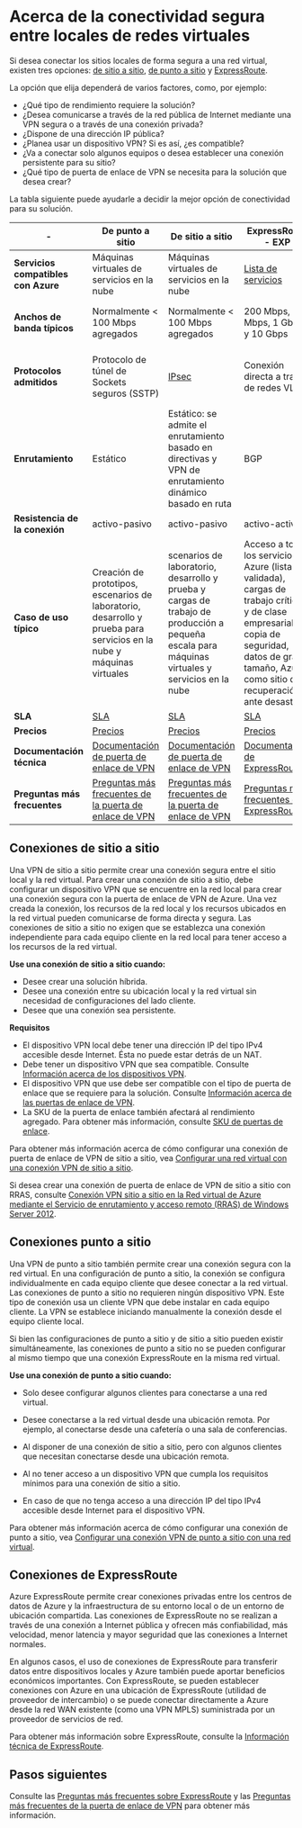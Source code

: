 <properties 
   pageTitle="Acerca de la conectividad segura entre locales de redes virtuales | Microsoft Azure"
   description="Obtenga más información acerca de los tipos de conexiones seguras entre locales de redes virtuales, como las conexiones de punto a sitio, de sitio a sitio y de ExpressRoute."
   services="vpn-gateway"
   documentationCenter="na"
   authors="cherylmc"
   manager="carolz"
   editor="" />
<tags 
   ms.service="vpn-gateway"
   ms.devlang="na"
   ms.topic="article"
   ms.tgt_pltfrm="na"
   ms.workload="infrastructure-services"
   ms.date="10/05/2015"
   ms.author="cherylmc" />

# Acerca de la conectividad segura entre locales de redes virtuales

Si desea conectar los sitios locales de forma segura a una red virtual, existen tres opciones: [de sitio a sitio](#site-to-site-connections), [de punto a sitio](#point-to-site-connections) y [ExpressRoute](#expressroute-connections).

La opción que elija dependerá de varios factores, como, por ejemplo:


- ¿Qué tipo de rendimiento requiere la solución?
- ¿Desea comunicarse a través de la red pública de Internet mediante una VPN segura o a través de una conexión privada?
- ¿Dispone de una dirección IP pública?
- ¿Planea usar un dispositivo VPN? Si es así, ¿es compatible?
- ¿Va a conectar solo algunos equipos o desea establecer una conexión persistente para su sitio?
- ¿Qué tipo de puerta de enlace de VPN se necesita para la solución que desea crear?

La tabla siguiente puede ayudarle a decidir la mejor opción de conectividad para su solución.

| -                            | **De punto a sitio**                                                                   | **De sitio a sitio**                                                                                              | **ExpressRoute - EXP**                                                                                                                      | **ExpressRoute - NSP**                                                                                                                      |
|------------------------------|---------------------------------------------------------------------------------|-----------------------------------------------------------------------------------------------------------|-----------------------------------------------------------------------------------------------------------------------------------------|-----------------------------------------------------------------------------------------------------------------------------------------|
| **Servicios compatibles con Azure** | Máquinas virtuales de servicios en la nube                                                  | Máquinas virtuales de servicios en la nube                                                                           | [Lista de servicios](../expressroute/expressroute-faqs.md#supported-azure-services)                                                                                                                | [Lista de servicios](../expressroute/expressroute-faqs.md#supported-azure-services)                                                                                                                |
| **Anchos de banda típicos**       | Normalmente < 100 Mbps agregados                                                  | Normalmente < 100 Mbps agregados                                                                            | 200 Mbps, 500 Mbps, 1 Gbps y 10 Gbps                                                                                                  | 110 Mbps, 50 Mbps, 100 Mbps, 500 Mbps, 1 Gbps                                                                                            |
| **Protocolos admitidos**      | Protocolo de túnel de Sockets seguros (SSTP)                                        | [IPsec](http://go.microsoft.com/fwlink/p/?LinkId=618592)                                                                       | Conexión directa a través de redes VLAN                                                                                                            | Tecnologías de proveedores de servicios de red VPN (MPLS, VPLS...)                                                                                                  |
| **Enrutamiento**                  | Estático                                                                          | Estático: se admite el enrutamiento basado en directivas y VPN de enrutamiento dinámico basado en ruta                    | BGP                                                                                                                                     | BGP                                                                                                                                     |
| **Resistencia de la conexión**    | activo-pasivo                                                                  | activo-pasivo                                                                                            | activo-activo                                                                                                                           | activo-activo                                                                                                                           |
| **Caso de uso típico**         | Creación de prototipos, escenarios de laboratorio, desarrollo y prueba para servicios en la nube y máquinas virtuales  | scenarios de laboratorio, desarrollo y prueba y cargas de trabajo de producción a pequeña escala para máquinas virtuales y servicios en la nube | Acceso a todos los servicios de Azure (lista validada), cargas de trabajo críticas y de clase empresarial, copia de seguridad, datos de gran tamaño, Azure como sitio de recuperación ante desastres | Acceso a todos los servicios de Azure (lista validada), cargas de trabajo críticas y de clase empresarial, copia de seguridad, datos de gran tamaño, Azure como sitio de recuperación ante desastres |
| **SLA**                      | [SLA](https://azure.microsoft.com/support/legal/sla/)                           | [SLA](https://azure.microsoft.com/support/legal/sla/)                                                     | [SLA](https://azure.microsoft.com/support/legal/sla/)                                                                                   | [SLA](https://azure.Microsoft.com/support/legal/sla/)                                                                                   |
| **Precios**                  | [Precios](http://azure.microsoft.com/pricing/details/vpn-gateway/)              | [Precios](http://azure.microsoft.com/pricing/details/vpn-gateway/)                                             | [Precios](http://azure.microsoft.com/pricing/details/expressroute/)                                                                           | [Precios](http://azure.microsoft.com/pricing/details/expressroute/)                                                                           |
| **Documentación técnica**  | [Documentación de puerta de enlace de VPN](https://azure.microsoft.com/documentation/services/vpn-gateway/)                                               | [Documentación de puerta de enlace de VPN](https://azure.microsoft.com/documentation/services/vpn-gateway/)                                                                         | [Documentación de ExpressRoute](https://azure.microsoft.com/documentation/services/expressroute/)                                                                                                      | [Documentación de ExpressRoute](https://azure.microsoft.com/documentation/services/expressroute/)                                                                                                      |
| **Preguntas más frecuentes**                      | [Preguntas más frecuentes de la puerta de enlace de VPN](vpn-gateway-vpn-faq.md)                                                         | [Preguntas más frecuentes de la puerta de enlace de VPN](vpn-gateway-vpn-faq.md)                                                                                   | [Preguntas más frecuentes de ExpressRoute](../expressroute/expressroute-faqs.md)                                                                                                                | [Preguntas más frecuentes de ExpressRoute](../expressroute/expressroute-faqs.md)                                                                                                                |
                                                                                 



## Conexiones de sitio a sitio

Una VPN de sitio a sitio permite crear una conexión segura entre el sitio local y la red virtual. Para crear una conexión de sitio a sitio, debe configurar un dispositivo VPN que se encuentre en la red local para crear una conexión segura con la puerta de enlace de VPN de Azure. Una vez creada la conexión, los recursos de la red local y los recursos ubicados en la red virtual pueden comunicarse de forma directa y segura. Las conexiones de sitio a sitio no exigen que se establezca una conexión independiente para cada equipo cliente en la red local para tener acceso a los recursos de la red virtual.

**Use una conexión de sitio a sitio cuando:**

- Desee crear una solución híbrida.
- Desee una conexión entre su ubicación local y la red virtual sin necesidad de configuraciones del lado cliente.
- Desee que una conexión sea persistente. 

**Requisitos**

- El dispositivo VPN local debe tener una dirección IP del tipo IPv4 accesible desde Internet. Ésta no puede estar detrás de un NAT.
- Debe tener un dispositivo VPN que sea compatible. Consulte [Información acerca de los dispositivos VPN](http://go.microsoft.com/fwlink/p/?LinkID=615099). 
- El dispositivo VPN que use debe ser compatible con el tipo de puerta de enlace que se requiere para la solución. Consulte [Información acerca de las puertas de enlace de VPN](vpn-gateway-about-vpngateways.md).
- La SKU de la puerta de enlace también afectará al rendimiento agregado. Para obtener más información, consulte [SKU de puertas de enlace](vpn-gateway-about-vpngateways.md#gateway-skus). 

Para obtener más información acerca de cómo configurar una conexión de puerta de enlace de VPN de sitio a sitio, vea [Configurar una red virtual con una conexión VPN de sitio a sitio](vpn-gateway-site-to-site-create.md).

Si desea crear una conexión de puerta de enlace de VPN de sitio a sitio con RRAS, consulte [Conexión VPN sitio a sitio en la Red virtual de Azure mediante el Servicio de enrutamiento y acceso remoto (RRAS) de Windows Server 2012](https://msdn.microsoft.com/library/dn636917.aspx).


## Conexiones punto a sitio

Una VPN de punto a sitio también permite crear una conexión segura con la red virtual. En una configuración de punto a sitio, la conexión se configura individualmente en cada equipo cliente que desee conectar a la red virtual. Las conexiones de punto a sitio no requieren ningún dispositivo VPN. Este tipo de conexión usa un cliente VPN que debe instalar en cada equipo cliente. La VPN se establece iniciando manualmente la conexión desde el equipo cliente local.

Si bien las configuraciones de punto a sitio y de sitio a sitio pueden existir simultáneamente, las conexiones de punto a sitio no se pueden configurar al mismo tiempo que una conexión ExpressRoute en la misma red virtual.

**Use una conexión de punto a sitio cuando:**

- Solo desee configurar algunos clientes para conectarse a una red virtual.

- Desee conectarse a la red virtual desde una ubicación remota. Por ejemplo, al conectarse desde una cafetería o una sala de conferencias.

- Al disponer de una conexión de sitio a sitio, pero con algunos clientes que necesitan conectarse desde una ubicación remota.

- Al no tener acceso a un dispositivo VPN que cumpla los requisitos mínimos para una conexión de sitio a sitio.

- En caso de que no tenga acceso a una dirección IP del tipo IPv4 accesible desde Internet para el dispositivo VPN.

Para obtener más información acerca de cómo configurar una conexión de punto a sitio, vea [Configurar una conexión VPN de punto a sitio con una red virtual](vpn-gateway-point-to-site-create.md).

## Conexiones de ExpressRoute

Azure ExpressRoute permite crear conexiones privadas entre los centros de datos de Azure y la infraestructura de su entorno local o de un entorno de ubicación compartida. Las conexiones de ExpressRoute no se realizan a través de una conexión a Internet pública y ofrecen más confiabilidad, más velocidad, menor latencia y mayor seguridad que las conexiones a Internet normales.

En algunos casos, el uso de conexiones de ExpressRoute para transferir datos entre dispositivos locales y Azure también puede aportar beneficios económicos importantes. Con ExpressRoute, se pueden establecer conexiones con Azure en una ubicación de ExpressRoute (utilidad de proveedor de intercambio) o se puede conectar directamente a Azure desde la red WAN existente (como una VPN MPLS) suministrada por un proveedor de servicios de red.

Para obtener más información sobre ExpressRoute, consulte la [Información técnica de ExpressRoute](../expressroute/expressroute-introduction.md).


## Pasos siguientes

Consulte las [Preguntas más frecuentes sobre ExpressRoute](../expressroute/expressroute-faqs.md) y las [Preguntas más frecuentes de la puerta de enlace de VPN](vpn-gateway-vpn-faq.md) para obtener más información.

<!---HONumber=Oct15_HO2-->